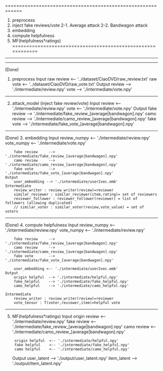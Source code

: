 ============================================================
1. preprocess
2. inject fake reviews/vote
	2-1. Average attack
	2-2. Bandwagon attack
3. embedding
4. compute helpfulness
5. MF(helpfulness*ratings)
============================================================


************************************************************
******
(Done)
1. preprocess
	Input
		raw review 	<-- '../dataset/CiaoDVD/raw_review.txt'
		raw vote 	<-- '../dataset/CiaoDVD/raw_vote.txt'
	Output
		review 	--> './intermediate/review.npy'
		vote 	--> './intermediate/vote.npy'

******************************************************************
2. attack_model (inject fake review/vote)
	Input
		review 	<-- './intermediate/review.npy'
		vote 	<-- './intermediate/vote.npy'
	Output
		fake review 	--> './intermediate/fake_review_[average|bandwagon].npy'
		camo review 	--> './intermediate/camo_review_[average|bandwagon].npy'
		fake vote 		--> './intermediate/fake_vote_[average|bandwagon].npy'

******************************************************************
(Done)
3. embedding
	Input
		review_numpy <-- './intermediate/review.npy'
		vote_numpy <-- './intermediate/vote.npy'
		
		fake review 	--> './intermediate/fake_review_[average|bandwagon].npy'
		camo review 	--> './intermediate/camo_review_[average|bandwagon].npy'
		fake vote 		--> './intermediate/fake_vote_[average|bandwagon].npy'
	Output
		user_embedding --> './intermediate/user2vec.emb'
	Intermediate
		review_writer : review_writer(review)=reviewer
		similar_reviewer : similar_reviewer(item,rating)= set of reviewers
		reviewer_follower : reviewer_follower(reviewer) = list of followers (allowing duplicated)
		// similar_voter : similar_voter(review,vote_value) = set of voters

******************************************************************
(Done)
4. compute helpfulness
	Input
		review_numpy <-- './intermediate/review.npy'
		vote_numpy <-- './intermediate/review.npy'

		fake review 	--> './intermediate/fake_review_[average|bandwagon].npy'
		camo review 	--> './intermediate/camo_review_[average|bandwagon].npy'
		fake vote 		--> './intermediate/fake_vote_[average|bandwagon].npy'
		
		user_embedding <-- './intermediate/user2vec.emb'
	Output
		origin helpful 	--> './intermediate/helpful.npy'
		fake_helpful 	--> './intermediate/fake_helpful.npy'
		camo_helpful 	--> './intermediate/camo_helpful.npy'

	Intermediate
		review_writer : review_writer(review)=reviewer
		vote_tensor : T(voter,reviewer,item)=helpful vote

******************************************************************
5. MF(helpfulness*ratings)
	Input
		origin review 	<-- './intermediate/review.npy'
		fake review 	<-- './intermediate/fake_review_[average|bandwagon].npy'
		camo review 	<-- './intermediate/camo_review_[average|bandwagon].npy'

		origin helpful 	<-- './intermediate/helpful.npy'
		fake helpful 	<-- './intermediate/fake_helpful.npy'
		camo helpful 	<-- './intermediate/camo_helpful.npy'
		

	Output
		user_latent --> './output/user_latent.npy'
		item_latent --> './output/item_latent.npy'